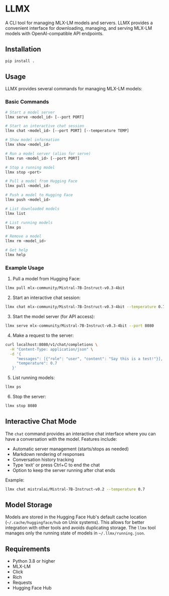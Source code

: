 # LLMX

A CLI tool for managing MLX-LM models and servers. LLMX provides a convenient interface for downloading, managing, and serving MLX-LM models with OpenAI-compatible API endpoints.

## Installation

```bash
pip install .
```

## Usage

LLMX provides several commands for managing MLX-LM models:

### Basic Commands

```bash
# Start a model server
llmx serve <model_id> [--port PORT]

# Start an interactive chat session
llmx chat <model_id> [--port PORT] [--temperature TEMP]

# Show model information
llmx show <model_id>

# Run a model server (alias for serve)
llmx run <model_id> [--port PORT]

# Stop a running model
llmx stop <port>

# Pull a model from Hugging Face
llmx pull <model_id>

# Push a model to Hugging Face
llmx push <model_id>

# List downloaded models
llmx list

# List running models
llmx ps

# Remove a model
llmx rm <model_id>

# Get help
llmx help
```

### Example Usage

1. Pull a model from Hugging Face:
```bash
llmx pull mlx-community/Mistral-7B-Instruct-v0.3-4bit
```

2. Start an interactive chat session:
```bash
llmx chat mlx-community/Mistral-7B-Instruct-v0.3-4bit --temperature 0.7
```

3. Start the model server (for API access):
```bash
llmx serve mlx-community/Mistral-7B-Instruct-v0.3-4bit --port 8080
```

4. Make a request to the server:
```bash
curl localhost:8080/v1/chat/completions \
  -H "Content-Type: application/json" \
  -d '{
     "messages": [{"role": "user", "content": "Say this is a test!"}],
     "temperature": 0.7
   }'
```

5. List running models:
```bash
llmx ps
```

6. Stop the server:
```bash
llmx stop 8080
```

## Interactive Chat Mode

The `chat` command provides an interactive chat interface where you can have a conversation with the model. Features include:

- Automatic server management (starts/stops as needed)
- Markdown rendering of responses
- Conversation history tracking
- Type 'exit' or press Ctrl+C to end the chat
- Option to keep the server running after chat ends

Example:
```bash
llmx chat mistralai/Mistral-7B-Instruct-v0.2 --temperature 0.7
```

## Model Storage

Models are stored in the Hugging Face Hub's default cache location (`~/.cache/huggingface/hub` on Unix systems). This allows for better integration with other tools and avoids duplicating storage. The `llmx` tool manages only the running state of models in `~/.llmx/running.json`.

## Requirements

- Python 3.8 or higher
- MLX-LM
- Click
- Rich
- Requests
- Hugging Face Hub 
